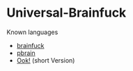 # Universal-Brainfuck
Known languages
- [brainfuck](https://esolangs.org/wiki/Brainfuck)
- [pbrain](https://esolangs.org/wiki/Pbrain)
- [Ook!](https://esolangs.org/wiki/Ook!) (short Version)

